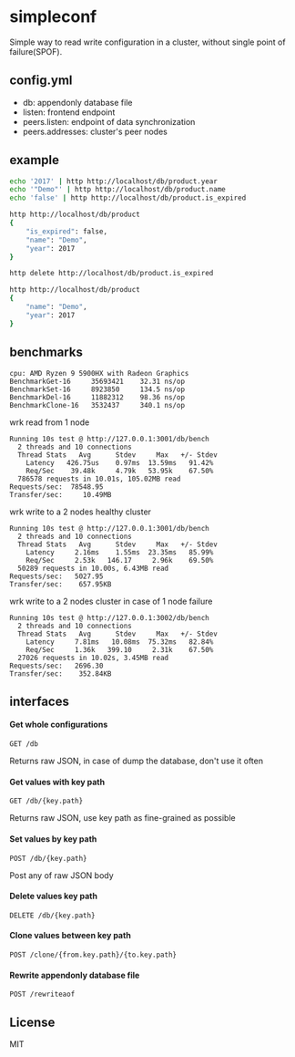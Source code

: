 # simpleconf

Simple way to read write configuration in a cluster, without single point of failure(SPOF).

## config.yml

- db: appendonly database file
- listen: frontend endpoint
- peers.listen: endpoint of data synchronization
- peers.addresses: cluster's peer nodes

## example

```bash
echo '2017' | http http://localhost/db/product.year
echo '"Demo"' | http http://localhost/db/product.name
echo 'false' | http http://localhost/db/product.is_expired

http http://localhost/db/product
{
    "is_expired": false, 
    "name": "Demo", 
    "year": 2017
}

http delete http://localhost/db/product.is_expired

http http://localhost/db/product
{
    "name": "Demo", 
    "year": 2017
}
```

## benchmarks

```
cpu: AMD Ryzen 9 5900HX with Radeon Graphics
BenchmarkGet-16     35693421    32.31 ns/op
BenchmarkSet-16     8923850     134.5 ns/op
BenchmarkDel-16     11882312    98.36 ns/op
BenchmarkClone-16   3532437     340.1 ns/op
```

wrk read from 1 node

```
Running 10s test @ http://127.0.0.1:3001/db/bench
  2 threads and 10 connections
  Thread Stats   Avg      Stdev     Max   +/- Stdev
    Latency   426.75us    0.97ms  13.59ms   91.42%
    Req/Sec    39.48k     4.79k   53.95k    67.50%
  786578 requests in 10.01s, 105.02MB read
Requests/sec:  78548.95
Transfer/sec:     10.49MB
```

wrk write to a 2 nodes healthy cluster

```
Running 10s test @ http://127.0.0.1:3001/db/bench
  2 threads and 10 connections
  Thread Stats   Avg      Stdev     Max   +/- Stdev
    Latency     2.16ms    1.55ms  23.35ms   85.99%
    Req/Sec     2.53k   146.17     2.96k    69.50%
  50289 requests in 10.00s, 6.43MB read
Requests/sec:   5027.95
Transfer/sec:    657.95KB
```

wrk write to a 2 nodes cluster in case of 1 node failure

```
Running 10s test @ http://127.0.0.1:3002/db/bench
  2 threads and 10 connections
  Thread Stats   Avg      Stdev     Max   +/- Stdev
    Latency     7.81ms   10.08ms  75.32ms   82.84%
    Req/Sec     1.36k   399.10     2.31k    67.50%
  27026 requests in 10.02s, 3.45MB read
Requests/sec:   2696.30
Transfer/sec:    352.84KB
```

## interfaces

#### Get whole configurations

`GET /db`

Returns raw JSON, in case of dump the database, don't use it often

#### Get values with key path

`GET /db/{key.path}`

Returns raw JSON, use key path as fine-grained as possible

#### Set values by key path

`POST /db/{key.path}`

Post any of raw JSON body

#### Delete values key path

`DELETE /db/{key.path}`

#### Clone values between key path

`POST /clone/{from.key.path}/{to.key.path}`

#### Rewrite appendonly database file

`POST /rewriteaof`

## License 

MIT
